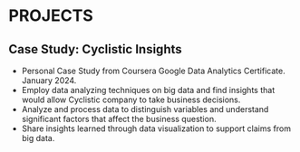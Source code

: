 # PROJECTS #

## Case Study: Cyclistic Insights ##
* Personal Case Study from Coursera Google Data Analytics Certificate. January 2024.
* Employ data analyzing techniques on big data and find insights that would allow Cyclistic company to take business decisions.
* Analyze and process data to distinguish variables and understand significant factors that affect the business question.
* Share insights learned through data visualization to support claims from big data.
